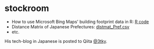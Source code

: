 # stockroom

- How to use Microsoft Bing Maps' building footprint data in R: [R code](https://github.com/yoshida-gisc/stockroom/blob/95c1d9f763bf4d0c56c9555d825c881747b3f800/How%20to%20read%20Microsoft%20Bing%20Maps'%20building%20footprint%20data%20in%20R.R)
- Distance Matrix of Japanese Prefectures: [distmat_Pref.csv](https://github.com/yoshida-gisc/stockroom/blob/95c1d9f763bf4d0c56c9555d825c881747b3f800/distmat_Pref.csv)
- etc.

His tech-blog in Japanese is posted to Qiita [@3tky](https://qiita.com/3tky).
